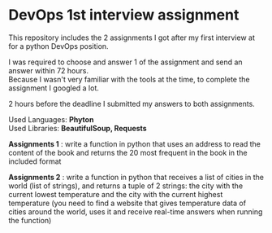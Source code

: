 # DevOps 1st interview assignment
This repository includes the 2 assignments I got after my first interview at for a python DevOps position.<br />

I was required to choose and answer 1 of the assignment and send an answer within 72 hours.<br />
Because I wasn't very familiar with the tools at the time, to complete the assignment I googled a lot.<br />

2 hours before the deadline I submitted my answers to both assignments.<br />

Used Languages: **Phyton**<br />
Used Libraries: **BeautifulSoup, Requests**

**Assignments 1** : write a function in python that uses an address to read the content of the book and returns the 20 most frequent in the book in the included format

**Assignments 2** : write a function in python that receives a list of cities in the world (list of strings), and returns a tuple of 2 strings: the city with the current lowest temperature and the city with the current highest temperature (you need to find a website that gives temperature data of cities around the world, uses it and receive real-time answers when running the function)
